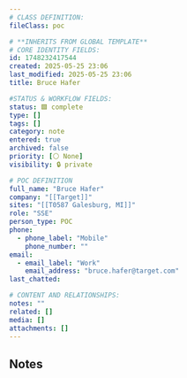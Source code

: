 ```yaml
---
# CLASS DEFINITION:
fileClass: poc

# **INHERITS FROM GLOBAL TEMPLATE**
# CORE IDENTITY FIELDS:
id: 1748232417544
created: 2025-05-25 23:06
last_modified: 2025-05-25 23:06
title: Bruce Hafer

#STATUS & WORKFLOW FIELDS:
status: 🟩 complete
type: []
tags: []
category: note
entered: true
archived: false
priority: [⚪ None]
visibility: 🔒 private

# POC DEFINITION
full_name: "Bruce Hafer"
company: "[[Target]]"
sites: "[[T0587 Galesburg, MI]]"
role: "SSE"
person_type: POC
phone:
  - phone_label: "Mobile"
    phone_number: ""
email:
  - email_label: "Work"
    email_address: "bruce.hafer@target.com"
last_chatted: 

# CONTENT AND RELATIONSHIPS:
notes: ""
related: []
media: []
attachments: []
---
```


## Notes